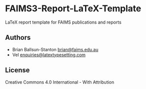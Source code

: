 # FAIMS3-Report-LaTeX-Template
LaTeX report template for FAIMS publications and reports

## Authors
* Brian Ballsun-Stanton <brian@faims.edu.au>
* Vel <enquiries@latextypesetting.com>

## License

Creative Commons 4.0 International - With Attribution
